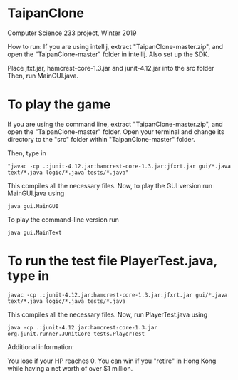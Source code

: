 # TaipanClone
Computer Science 233 project, Winter 2019

How to run:
If you are using intellij, extract "TaipanClone-master.zip", and open the "TaipanClone-master" folder in intellij. Also set up the SDK. 

Place jfxt.jar, hamcrest-core-1.3.jar and junit-4.12.jar into the src folder
Then, run MainGUI.java.

# To play the game
If you are using the command line, extract "TaipanClone-master.zip", and open the "TaipanClone-master" folder. Open your terminal and change its directory to the "src" folder within "TaipanClone-master" folder.

Then, type in 
```
"javac -cp .:junit-4.12.jar:hamcrest-core-1.3.jar:jfxrt.jar gui/*.java text/*.java logic/*.java tests/*.java"
```
This compiles all the necessary files. Now, to play the GUI version run MainGUI.java using 
```
java gui.MainGUI
```
To play the command-line version run
```
java gui.MainText
```

# To run the test file PlayerTest.java, type in 
```
javac -cp .:junit-4.12.jar:hamcrest-core-1.3.jar:jfxrt.jar gui/*.java text/*.java logic/*.java tests/*.java
```
This compiles all the necessary files. Now, run PlayerTest.java using 
```
java -cp .:junit-4.12.jar:hamcrest-core-1.3.jar org.junit.runner.JUnitCore tests.PlayerTest
```
Additional information:

You lose if your HP reaches 0. You can win if you "retire" in Hong Kong while having a net worth of over $1 million.
